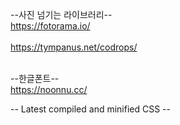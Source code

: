 --사진 넘기는 라이브러리--<br>
https://fotorama.io/
<br><br>
https://tympanus.net/codrops/
<br><br>

--한글폰트-- <br>
https://noonnu.cc/


-- Latest compiled and minified CSS -- <br>
    <link rel="stylesheet" href="https://maxcdn.bootstrapcdn.com/bootstrap/4.3.1/css/bootstrap.min.css"><br>
    <!-- jQuery library --><br>
    <script src="https://ajax.googleapis.com/ajax/libs/jquery/3.4.1/jquery.min.js"></script><br>
    <!-- Popper JS --><br>
    <script src="https://cdnjs.cloudflare.com/ajax/libs/popper.js/1.14.7/umd/popper.min.js"></script><br>
    <!-- Latest compiled JavaScript --><br>
    <script src="https://maxcdn.bootstrapcdn.com/bootstrap/4.3.1/js/bootstrap.min.js"></script><br>
    <link rel="stylesheet" href="https://use.fontawesome.com/releases/v5.7.0/css/all.css" integrity="sha384-lZN37f5QGtY3VHgisS14W3ExzMWZxybE1SJSEsQp9S+oqd12jhcu+A56Ebc1zFSJ" crossorigin="anonymous">


